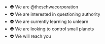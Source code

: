 - 👽 We are @theschwacorporation
- 👽 We are interested in questioning authority
- 👽 We are currently learning to unlearn
- 👽 We are looking to control small planets 
- 👽 We will reach you
